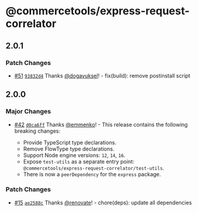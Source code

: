# @commercetools/express-request-correlator

## 2.0.1

### Patch Changes

- [#51](https://github.com/commercetools/express-request-correlator/pull/51) [`93832d4`](https://github.com/commercetools/express-request-correlator/commit/93832d4bbc7c90274d8820121965ed25c9fede3a) Thanks [@dogayuksel](https://github.com/dogayuksel)! - fix(build): remove postinstall script

## 2.0.0

### Major Changes

- [#42](https://github.com/commercetools/express-request-correlator/pull/42) [`d0ca6ff`](https://github.com/commercetools/express-request-correlator/commit/d0ca6ff1f2d897264c07f32ef9d9d6675e4f56df) Thanks [@emmenko](https://github.com/emmenko)! - This release contains the following breaking changes:

  - Provide TypeScript type declarations.
  - Remove FlowType type declarations.
  - Support Node engine versions: `12`, `14`, `16`.
  - Expose `test-utils` as a separate entry point: `@commercetools/express-request-correlator/test-utils`.
  - There is now a `peerDependency` for the `express` package.

### Patch Changes

- [#15](https://github.com/commercetools/express-request-correlator/pull/15) [`ae2588c`](https://github.com/commercetools/express-request-correlator/commit/ae2588c4508e8eeb6947e183561f56fe7e620344) Thanks [@renovate](https://github.com/apps/renovate)! - chore(deps): update all dependencies

